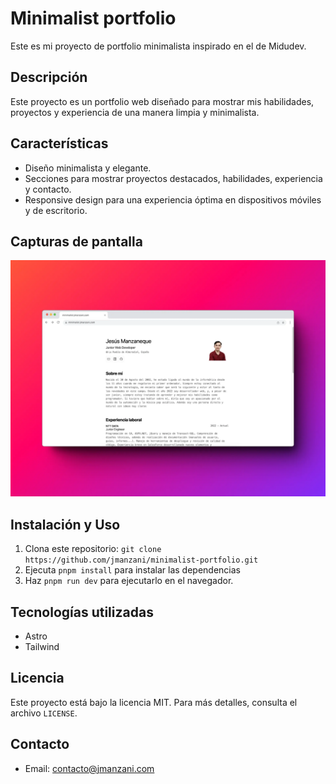 # Minimalist portfolio

Este es mi proyecto de portfolio minimalista inspirado en el de Midudev.

## Descripción

Este proyecto es un portfolio web diseñado para mostrar mis habilidades, proyectos y experiencia de una manera limpia y minimalista.

## Características

- Diseño minimalista y elegante.
- Secciones para mostrar proyectos destacados, habilidades, experiencia y contacto.
- Responsive design para una experiencia óptima en dispositivos móviles y de escritorio.

## Capturas de pantalla

![Captura de pantalla Minimalist Portfolio](public/minimalist-portfolio.webp)

## Instalación y Uso

1. Clona este repositorio: `git clone https://github.com/jmanzani/minimalist-portfolio.git`
2. Ejecuta `pnpm install` para instalar las dependencias
2. Haz `pnpm run dev` para ejecutarlo en el navegador.

## Tecnologías utilizadas

- Astro
- Tailwind

## Licencia

Este proyecto está bajo la licencia MIT. Para más detalles, consulta el archivo `LICENSE`.

## Contacto

- Email: contacto@jmanzani.com
